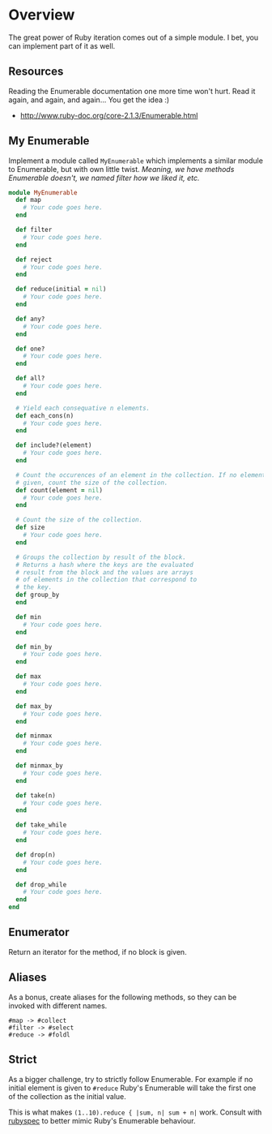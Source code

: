 # Overview

The great power of Ruby iteration comes out of a simple module. I bet, you can
implement part of it as well.

## Resources

Reading the Enumerable documentation one more time won't hurt. Read it again,
and again, and again... You get the idea :)

* http://www.ruby-doc.org/core-2.1.3/Enumerable.html

## My Enumerable

Implement a module called `MyEnumerable` which implements a similar module to
Enumerable, but with own little twist. _Meaning, we have methods Enumerable
doesn't, we named filter how we liked it, etc._

```ruby
module MyEnumerable
  def map
    # Your code goes here.
  end

  def filter
    # Your code goes here.
  end

  def reject
    # Your code goes here.
  end

  def reduce(initial = nil)
    # Your code goes here.
  end

  def any?
    # Your code goes here.
  end

  def one?
    # Your code goes here.
  end

  def all?
    # Your code goes here.
  end

  # Yield each consequative n elements.
  def each_cons(n)
    # Your code goes here.
  end

  def include?(element)
    # Your code goes here.
  end

  # Count the occurences of an element in the collection. If no element is
  # given, count the size of the collection.
  def count(element = nil)
    # Your code goes here.
  end

  # Count the size of the collection.
  def size
    # Your code goes here.
  end

  # Groups the collection by result of the block.
  # Returns a hash where the keys are the evaluated
  # result from the block and the values are arrays
  # of elements in the collection that correspond to
  # the key.
  def group_by
  end

  def min
    # Your code goes here.
  end

  def min_by
    # Your code goes here.
  end

  def max
    # Your code goes here.
  end

  def max_by
    # Your code goes here.
  end

  def minmax
    # Your code goes here.
  end

  def minmax_by
    # Your code goes here.
  end

  def take(n)
    # Your code goes here.
  end

  def take_while
    # Your code goes here.
  end

  def drop(n)
    # Your code goes here.
  end

  def drop_while
    # Your code goes here.
  end
end
```

## Enumerator

Return an iterator for the method, if no block is given.

## Aliases

As a bonus, create aliases for the following methods, so they can be invoked
with different names.

```
#map -> #collect
#filter -> #select
#reduce -> #foldl
```

## Strict

As a bigger challenge, try to strictly follow Enumerable. For example if no
initial element is given to `#reduce` Ruby's Enumerable will take the first one
of the collection as the initial value.

This is what makes `(1..10).reduce { |sum, n| sum + n|` work. Consult with
[rubyspec][] to better mimic Ruby's Enumerable behaviour.

[rubyspec]: https://github.com/rubyspec/rubyspec/tree/7fb7465aac1ec8e2beffdfa9053758fa39b443a5/core/enumerable
